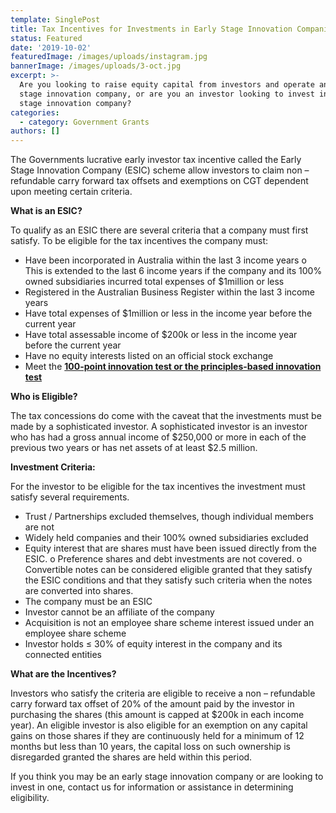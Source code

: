 ```yaml
---
template: SinglePost
title: Tax Incentives for Investments in Early Stage Innovation Companies
status: Featured
date: '2019-10-02'
featuredImage: /images/uploads/instagram.jpg
bannerImage: /images/uploads/3-oct.jpg
excerpt: >-
  Are you looking to raise equity capital from investors and operate an early
  stage innovation company, or are you an investor looking to invest in an early
  stage innovation company?  
categories:
  - category: Government Grants
authors: []
---
```

The Governments lucrative early investor tax incentive called the Early Stage Innovation Company (ESIC) scheme allow investors to claim non – refundable carry forward tax offsets and exemptions on CGT dependent upon meeting certain criteria.

**What is an ESIC?**

To qualify as an ESIC there are several criteria that a company must first satisfy. To be eligible for the tax incentives the company must:

* Have been incorporated in Australia within the last 3 income years
    o	This is extended to the last 6 income years if the company and its 100% owned subsidiaries incurred total expenses of $1million or less 
* Registered in the Australian Business Register within the last 3 income years
* Have total expenses of $1million or less in the income year before the current year
* Have total assessable income of $200k or less in the income year before the current year
* Have no equity interests listed on an official stock exchange 
* Meet the [**100-point innovation test or the principles-based innovation test**](https://www.ato.gov.au/Business/Tax-incentives-for-innovation/In-detail/Tax-incentives-for-early-stage-investors/?page=2)

**Who is Eligible?**

The tax concessions do come with the caveat that the investments must be made by a sophisticated investor. A sophisticated investor is an investor who has had a gross annual income of $250,000 or more in each of the previous two years or has net assets of at least $2.5 million. 

**Investment Criteria:**

For the investor to be eligible for the tax incentives the investment must satisfy several requirements. 

* Trust / Partnerships excluded themselves, though individual members are not
* Widely held companies and their 100% owned subsidiaries excluded
* Equity interest that are shares must have been issued directly from the ESIC. 
    o	Preference shares and debt investments are not covered. 
    o	Convertible notes can be considered eligible granted that they satisfy the ESIC conditions and that they satisfy such criteria when the notes are converted into shares.
* The company must be an ESIC
* Investor cannot be an affiliate of the company 
* Acquisition is not an employee share scheme interest issued under an employee share scheme 
* Investor holds ≤ 30% of equity interest in the company and its connected entities

**What are the Incentives?**

Investors who satisfy the criteria are eligible to receive a non – refundable carry forward tax offset of 20% of the amount paid by the investor in purchasing the shares (this amount is capped at $200k in each income year). An eligible investor is also eligible for an exemption on any capital gains on those shares if they are continuously held for a minimum of 12 months but less than 10 years, the capital loss on such ownership is disregarded granted the shares are held within this period.

If you think you may be an early stage innovation company or are looking to invest in one, contact us for information or assistance in determining eligibility.
